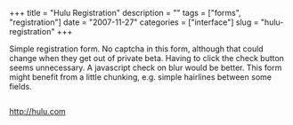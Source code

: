 +++
title = "Hulu Registration"
description = ""
tags = ["forms", "registration"]
date = "2007-11-27"
categories = ["interface"]
slug = "hulu-registration"
+++


<p>Simple registration form. No captcha in this form, although that could change when they get out of private beta. Having to click the check button seems unnecessary. A javascript check on blur would be better. This form might benefit from a little chunking, e.g. simple hairlines between some fields. </p>
<div id="screens-full" class="clear"><div class="fullimg clear"><a href="//media.konigi.com/interface/hulu-registration-1.png" class="group" rel="group" title="1. "><img src="//media.konigi.com/interface/hulu-registration-1.png" alt="" class="img-responsive"></a></div></div>        
<p><a href="http://hulu.com/">http://hulu.com</a></p>

